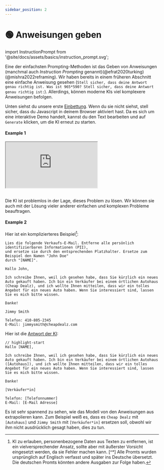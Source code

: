 ```yaml
---
sidebar_position: 2
---
```

# 🟢 Anweisungen geben

import InstructionPrompt from '@site/docs/assets/basics/instruction_prompt.svg';

<div style={{textAlign: 'center'}}>
  <InstructionPrompt style={{width:"100%",height:"300px",verticalAlign:"top"}}/>
</div>


Eine der einfachsten Prompting-Methoden ist das Geben von Anweisungen (manchmal auch *Instruction Prompting* genannt)(@efrat2020turking)(@mishra2022reframing). Wir haben bereits in einem früheren Abschnitt eine einfache Anweisung gesehen (`Stell sicher, dass deine Antwort genau richtig ist. Was ist 965*590? Stell sicher, dass deine Antwort genau richtig ist:`). Allerdings, können moderne KIs viel komplexere Anweisungen befolgen. 

Unten siehst du unsere erste [Einbettung](https://learnprompting.org/docs/basics/intro#embeds). Wenn du sie nicht siehst, stell sicher, dass du Javascript in deinem Browser aktiviert hast. Da es sich um eine interaktive Demo handelt, kannst du den Text bearbeiten und auf `Generate` klicken, um die KI erneut zu starten.

#### Example 1

<iframe
    src="https://embed.learnprompting.org/embed?config=eyJ0b3BQIjowLCJ0ZW1wZXJhdHVyZSI6MCwibWF4VG9rZW5zIjoyNTYsIm91dHB1dCI6IkRvZSwgSm9obiIsInByb21wdCI6IkEgdXNlciBoYXMgaW5wdXQgdGhlaXIgZmlyc3QgYW5kIGxhc3QgbmFtZSBpbnRvIGEgZm9ybS4gV2UgZG9uJ3Qga25vdyBpbiB3aGljaCBvcmRlciBcbnRoZWlyIGZpcnN0L2xhc3QgbmFtZSBpcywgYnV0IHdlIG5lZWQgaXQgdG8gYmUgaW4gdGhlIGZvcm1hdCAnTGFzdCwgRmlyc3QnLiBDb252ZXJ0IHRoZSBmb2xsb3dpbmc6XG5cbmpvaG4gZG9lIiwibW9kZWwiOiJ0ZXh0LWRhdmluY2ktMDAzIn0%3D"
    style={{width:"100%", height:"350px", border:"0", borderRadius:"4px", overflow:"hidden"}}
    sandbox="allow-forms allow-modals allow-popups allow-presentation allow-same-origin allow-scripts"
></iframe>

<br/>Die KI ist problemlos in der Lage, dieses Problem zu lösen. Wir können sie auch mit der Lösung vieler anderer einfachen und komplexen Probleme beauftragen.

#### Example 2

Hier ist ein komplizierteres Beispiel[^A]:

```
Lies die folgende Verkaufs-E-Mail. Entferne alle persönlich identifizierbaren Informationen (PII),
und ersetze sie durch den entsprechenden Platzhalter. Ersetze zum Beispiel den Namen "John Doe"
durch "[NAME]".

Hallo John,

Ich schreibe Ihnen, weil ich gesehen habe, dass Sie kürzlich ein neues Auto gekauft haben. Ich bin ein Verkäufer bei einem örtlichen Autohaus (Cheap Dealz), und ich wollte Ihnen mitteilen, dass wir ein tolles Angebot für ein neues Auto haben. Wenn Sie interessiert sind, lassen Sie es mich bitte wissen.

Danke!

Jimmy Smith

Telefon: 410-805-2345
E-Mail: jimmysmith@cheapdealz.com
```

Hier ist die [Antwort der KI](https://beta.openai.com/playground/p/002o3gmji5jlwUfRq9d7KDHc?model=text-davinci-003):

```text
// highlight-start
Hallo [NAME],

Ich schreibe Ihnen, weil ich gesehen habe, dass Sie kürzlich ein neues Auto gekauft haben. Ich bin ein Verkäufer bei einem örtlichen Autohaus ([Autohaus]), und ich wollte Ihnen mitteilen, dass wir ein tolles Angebot für ein neues Auto haben. Wenn Sie interessiert sind, lassen Sie es mich bitte wissen.

Danke!

[Verkäufer*in]

Telefon: [Telefonnummer]
E-Mail: [E-Mail Adresse]
```

Es ist sehr spannend zu sehen, wie das Modell von den Anweisungen aus extrapolieren kann. Zum Beispiel weiß es, dass es `Cheap Dealz` mit `[Autohaus]` und `Jimmy Smith` mit `[Verkäufer*in]` ersetzen soll, obwohl wir ihm nicht ausdrücklich gesagt haben, dies zu tun.

[^A]: KI zu erlauben, personenbezogene Daten aus Texten zu entfernen, ist ein vielversprechender Ansatz, sollte aber mit äußerster Vorsicht eingesetzt werden, da sie Fehler machen kann.
[^*] Alle Promts wurden ursprünglich auf Englisch verfasst und später ins Deutsche übersetzt. Die deutschen Promts könnten andere Ausgaben zur Folge haben.
